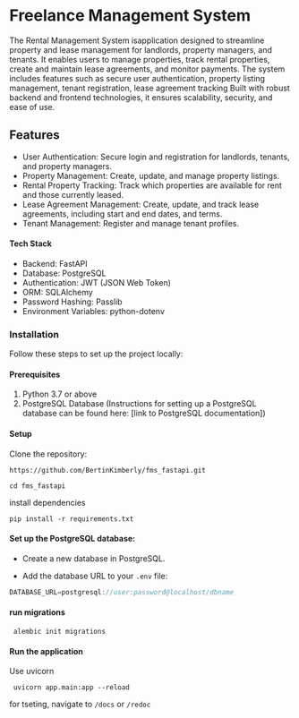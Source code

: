 # Freelance Management System


The Rental Management System isapplication designed to streamline property and lease management for landlords, property managers, and tenants. It enables users to manage properties, track rental properties, create and maintain lease agreements, and monitor payments. The system includes features such as secure user authentication, property listing management, tenant registration, lease agreement tracking Built with robust backend and frontend technologies, it ensures scalability, security, and ease of use.

## Features

- User Authentication: Secure login and registration for landlords, tenants, and property managers.
- Property Management: Create, update, and manage property listings.
- Rental Property Tracking: Track which properties are available for rent and those currently leased.
- Lease Agreement Management: Create, update, and track lease agreements, including start and end dates, and terms.
- Tenant Management: Register and manage tenant profiles.


#### Tech Stack

-  Backend: FastAPI
-  Database: PostgreSQL
-  Authentication: JWT (JSON Web Token)
-  ORM: SQLAlchemy
-  Password Hashing: Passlib
-  Environment Variables: python-dotenv

### Installation

Follow these steps to set up the project locally:

#### Prerequisites

1. Python 3.7 or above
2. PostgreSQL Database (Instructions for setting up a PostgreSQL database can be found here: [link to PostgreSQL documentation])

#### Setup

Clone the repository:

```shell
https://github.com/BertinKimberly/fms_fastapi.git

cd fms_fastapi

```

install dependencies

```shell
pip install -r requirements.txt
```

#### Set up the PostgreSQL database:

-  Create a new database in PostgreSQL.

-  Add the database URL to your `.env` file:

```js
DATABASE_URL=postgresql://user:password@localhost/dbname
```

#### run migrations

```shell
 alembic init migrations
```

#### Run the application

Use uvicorn

```shell
 uvicorn app.main:app --reload
```

for tseting, navigate to `/docs` or `/redoc`